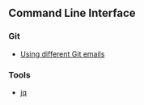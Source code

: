 ## Command Line Interface

### Git

- [Using different Git emails](https://pliutau.com/using-different-git-emails/)

### Tools

- [jq](https://stedolan.github.io/jq/)